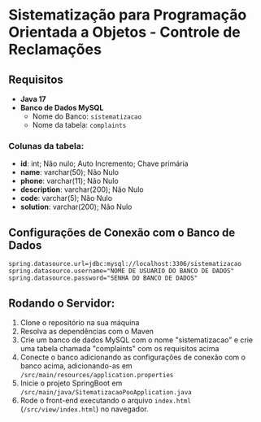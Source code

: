 # Sistematização para Programação Orientada a Objetos - Controle de Reclamações

## Requisitos

- **Java 17**
- **Banco de Dados MySQL**
  - Nome do Banco: `sistematizacao`
  - Nome da tabela: `complaints`

### Colunas da tabela:

- **id**: int; Não nulo; Auto Incremento; Chave primária
- **name**: varchar(50); Não Nulo
- **phone**: varchar(11); Não Nulo
- **description**: varchar(200); Não Nulo
- **code**: varchar(5); Não Nulo
- **solution**: varchar(200); Não Nulo

## Configurações de Conexão com o Banco de Dados

```
spring.datasource.url=jdbc:mysql://localhost:3306/sistematizacao
spring.datasource.username="NOME DE USUARIO DO BANCO DE DADOS"
spring.datasource.password="SENHA DO BANCO DE DADOS"
```


## Rodando o Servidor:

1. Clone o repositório na sua máquina
2. Resolva as dependências com o Maven
3. Crie um banco de dados MySQL com o nome "sistematizacao" e crie uma tabela chamada "complaints" com os requisitos acima
4. Conecte o banco adicionando as configurações de conexão com o banco acima, adicionando-as em `/src/main/resources/application.properties`
5. Inicie o projeto SpringBoot em `/src/main/java/SitematizacaoPooApplication.java`
6. Rode o front-end executando o arquivo `index.html` (`/src/view/index.html`) no navegador.
```
